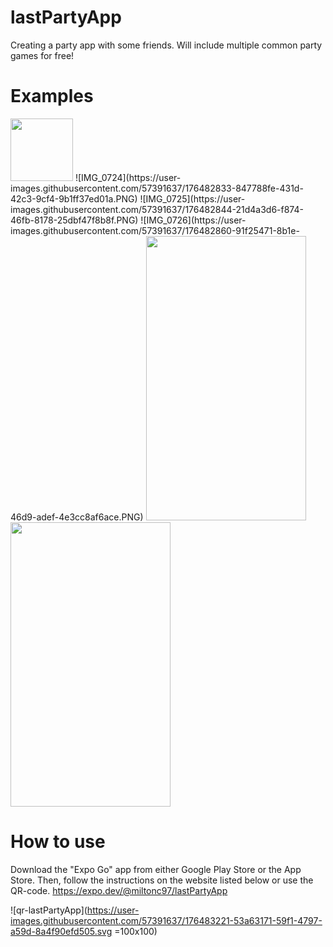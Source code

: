 # lastPartyApp
Creating a party app with some friends. Will include multiple common party games for free!

# Examples
<img src="[IMG_0723](https://user-images.githubusercontent.com/57391637/176482823-91a6fdbb-2a23-4e88-a843-da246cc257d5.PNG)" width="100">
![IMG_0724](https://user-images.githubusercontent.com/57391637/176482833-847788fe-431d-42c3-9cf4-9b1ff37ed01a.PNG)
![IMG_0725](https://user-images.githubusercontent.com/57391637/176482844-21d4a3d6-f874-46fb-8178-25dbf47f8b8f.PNG)
![IMG_0726](https://user-images.githubusercontent.com/57391637/176482860-91f25471-8b1e-46d9-adef-4e3cc8af6ace.PNG)


<img src="screen2.png" width="256" height="455">
<img src="screen3.png" width="256" height="455">


# How to use 
Download the "Expo Go" app from either Google Play Store or the App Store.
Then, follow the instructions on the website listed below or use the QR-code.
https://expo.dev/@miltonc97/lastPartyApp

![qr-lastPartyApp](https://user-images.githubusercontent.com/57391637/176483221-53a63171-59f1-4797-a59d-8a4f90efd505.svg =100x100)

